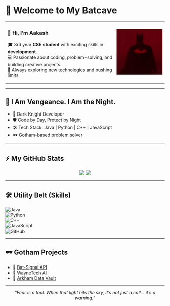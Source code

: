 # 🦇 Welcome to My Batcave  

<table>
  <tr>
    <td>
      <h3>👋 Hi, I’m <b>Aakash</b></h3>
      <p>
        🎓 3rd year <b>CSE student</b> with exciting skills in <b>development</b>.<br>
        💻 Passionate about coding, problem-solving, and building creative projects.<br>
        🚀 Always exploring new technologies and pushing limits.
      </p>
    </td>
    <td>
      <img src="./Robert Pattinson Batman GIF by Grillax®.gif" width="250" />
    </td>
  </tr>
</table>

---

## 🦇 I Am Vengeance. I Am the Night.  

- 🌙 Dark Knight Developer  
- 🛡️ Code by Day, Protect by Night  
- 🛠 Tech Stack: Java | Python | C++ | JavaScript  
- 🕶 Gotham-based problem solver  

---

## ⚡ My GitHub Stats  

<p align="center">
  <img src="https://github-readme-stats.vercel.app/api?username=AakashLeo&show_icons=true&theme=dark&bg_color=0D1117&title_color=ff0000&icon_color=ff0000" height="180"/>
  <img src="https://github-readme-streak-stats.herokuapp.com/?user=AakashLeo&theme=dark&background=0D1117&ring=ff0000&fire=ff0000&currStreakLabel=ff0000" height="180"/>
</p>

---

## 🛠 Utility Belt (Skills)  

![Java](https://img.shields.io/badge/Java-black?style=for-the-badge&logo=openjdk)  
![Python](https://img.shields.io/badge/Python-darkblue?style=for-the-badge&logo=python)  
![C++](https://img.shields.io/badge/C++-darkred?style=for-the-badge&logo=cplusplus)  
![JavaScript](https://img.shields.io/badge/JavaScript-black?style=for-the-badge&logo=javascript)  
![GitHub](https://img.shields.io/badge/GitHub-darkgray?style=for-the-badge&logo=github)  

---

## 🕶 Gotham Projects  

- 🔗 [Bat-Signal API](#)  
- 🔗 [WayneTech AI](#)  
- 🔗 [Arkham Data Vault](#)  

---

<p align="center">
  <i>“Fear is a tool. When that light hits the sky, it’s not just a call… it’s a warning.”</i>  
</p>
